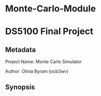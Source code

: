 # Monte-Carlo-Module 
# DS5100 Final Project

## Metadata

Project Name: Monte Carlo Simulator

Author: Olivia Byram (ocb3wv)

## Synopsis

